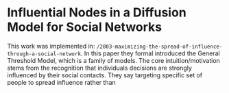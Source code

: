 # Influential Nodes in a Diffusion Model for Social Networks

This work was implemented in: `/2003-maximizing-the-spread-of-influence-through-a-social-network`. In this paper they formal introduced the General Threshold Model, which is a family of models. The core intuition/motivation stems from the recognition that individuals decisions are strongly influenced by their social contacts. They say targeting specific set of people to spread influence rather than 